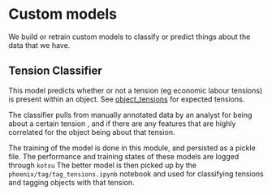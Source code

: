 # Custom models

We build or retrain custom models to classify or predict things about the data that we have.

## Tension Classifier

This model predicts whether or not a tension (eg economic labour tensions) is present within an
 object. See [object_tensions](schemas/objects.md#object_tensions-dataframe) for expected tensions.

The classifier pulls from manually annotated data by an analyst for being about a certain tension
, and if there are any features that are highly correlated for the object being about that tension.
 
The training of the model is done in this module, and persisted as a pickle file. 
The performance and training states of these models are logged through `kotsu` 
The better model is then
 picked up by the `phoenix/tag/tag_tensions.ipynb` notebook and used for classifying tensions
  and tagging objects with that tension.